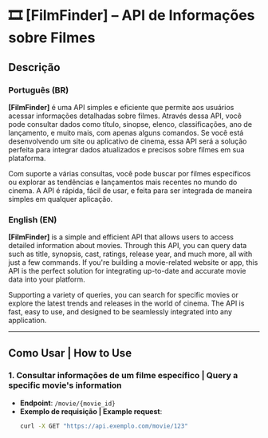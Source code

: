 # 🎞 **[FilmFinder]** – API de Informações sobre Filmes

## **Descrição**

### **Português (BR)**

**[FilmFinder]** é uma API simples e eficiente que permite aos usuários acessar informações detalhadas sobre filmes. Através dessa API, você pode consultar dados como título, sinopse, elenco, classificações, ano de lançamento, e muito mais, com apenas alguns comandos. Se você está desenvolvendo um site ou aplicativo de cinema, essa API será a solução perfeita para integrar dados atualizados e precisos sobre filmes em sua plataforma.

Com suporte a várias consultas, você pode buscar por filmes específicos ou explorar as tendências e lançamentos mais recentes no mundo do cinema. A API é rápida, fácil de usar, e feita para ser integrada de maneira simples em qualquer aplicação.

### **English (EN)**

**[FilmFinder]** is a simple and efficient API that allows users to access detailed information about movies. Through this API, you can query data such as title, synopsis, cast, ratings, release year, and much more, all with just a few commands. If you're building a movie-related website or app, this API is the perfect solution for integrating up-to-date and accurate movie data into your platform.

Supporting a variety of queries, you can search for specific movies or explore the latest trends and releases in the world of cinema. The API is fast, easy to use, and designed to be seamlessly integrated into any application.

---

## **Como Usar | How to Use**

### **1. Consultar informações de um filme específico | Query a specific movie's information**

- **Endpoint**: `/movie/{movie_id}`
- **Exemplo de requisição | Example request**:
  ```bash
  curl -X GET "https://api.exemplo.com/movie/123"
